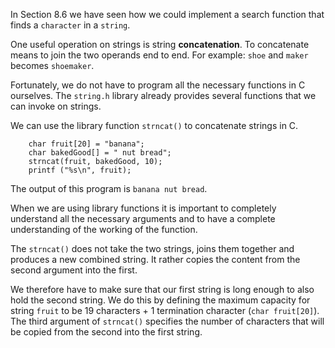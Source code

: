In Section 8.6 we have seen how we could implement a search function that finds a `character` in a `string`.

One useful operation on strings is string **concatenation**.   To concatenate means to join the two operands end to end.  For example:  `shoe` and `maker` becomes `shoemaker`.

Fortunately, we do not have to program all the necessary functions in C ourselves. The `string.h` library already provides several functions that we can invoke on strings. 

We can use the library function `strncat()` to concatenate strings in C. 

```code
    char fruit[20] = "banana";
    char bakedGood[] = " nut bread";
    strncat(fruit, bakedGood, 10);
    printf ("%s\n", fruit);
```
The output of this program is `banana nut bread`.

When we are using library functions it is important to completely understand all the necessary arguments and to have a complete understanding of the working of the function. 

The `strncat()` does not take the two strings, joins them together and produces a new combined string. It rather copies the content from the second argument into the first. 

We therefore have to make sure that our first string is long enough to  also hold the second string. We do this by defining the maximum capacity for  string `fruit` to be 19 characters + 1 termination character (`char fruit[20]`).  The third argument of `strncat()`  specifies  the number of characters that will be copied from the second into the first string.
